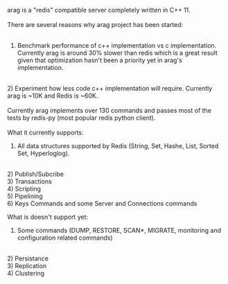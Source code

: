 arag is a "redis" compatible server completely written in C++ 11. 
<br><br>
There are several reasons why arag project has been started:
<br><br>
1) Benchmark performance of c++ implementation vs c implementation. Currently arag is around 30% slower than redis which is a great result given that optimization hasn't been a priority yet in arag's implementation.
<br>
2) Experiment how less code c++ implementation will require. Currently arag is ~10K and Redis is ~60K.
<br>
<br>
Currently arag implements over 130 commands and passes most of the tests by redis-py (most popular redis python client).
<br>
<br>
What it currently supports:
<br>

1) All data structures supported by Redis (String, Set, Hashe, List, Sorted Set, Hyperloglog).
<br>
2) Publish/Subcribe
<br>
3) Transactions
<br>
4) Scripting
<br>
5) Pipelining
<br>
6) Keys Commands and some Server and Connections commands
<br>

What is doesn't support yet:
<br>

1) Some commands (DUMP, RESTORE, SCAN*, MIGRATE, monitoring and configuration related commands)
<br>
2) Persistance
<br>
3) Replication
<br>
4) Clustering
<br>
<br>

